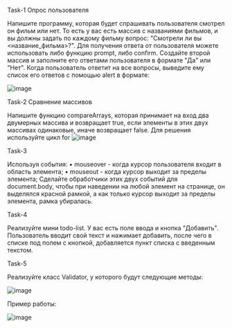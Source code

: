 Task-1 Опрос пользователя

Напишите программу, которая будет спрашивать пользователя смотрел он фильм или нет. То есть у вас есть массив с названиями фильмов, и вы должны задать по каждому фильму вопрос: "Смотрели ли вы <название_фильма>?". Для получения ответа от пользователя можете использовать либо функцию prompt, либо confirm. Создайте второй массив и заполните его ответами пользователя в формате "Да" или "Нет". Когда пользователь ответит на все вопросы, выведите ему список его ответов с помощью alert в формате:

![image](https://github.com/ElenaLogacheva/-JS/assets/113618504/eb31b856-d482-4c1f-96d1-93be64bd9043)



Task-2 Сравнение массивов

Напишите функцию compareArrays, которая принимает на вход два двумерных массива и возвращает true, если элементы в этих двух массивах одинаковые, иначе возвращает false.
Для решения используйте цикл for
![image](https://github.com/ElenaLogacheva/Portfolio-JS/assets/113618504/8bb63aad-db19-401e-b142-486111e6a672)


Task-3 

Используя события:
    • mouseover - когда курсор пользователя входит в область элемента;
    • mouseout - когда курсор выходит за пределы элемента;
Сделайте обработчики этих двух событий для document.body, чтобы при наведении на любой элемент на странице, он выделялся красной рамкой, а как только курсор выходит за пределы элемента, рамка убиралась.


Task-4

Реализуйте мини todo-list. У вас есть поле ввода и кнопка "Добавить". Пользователь вводит свой текст и нажимает добавить, после чего в списке под полем с кнопкой, добавляется пункт списка с введенным текстом. 

Task-5

Реализуйте класс Validator, у которого будут следующие методы: 

![image](https://github.com/ElenaLogacheva/Portfolio-JS/assets/113618504/45f34248-5a34-498b-8db1-7c4cd618838a)

Пример работы: 

![image](https://github.com/ElenaLogacheva/Portfolio-JS/assets/113618504/02f28150-d95a-4049-8656-24d1cfb33130)


